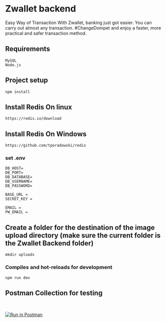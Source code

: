 # Zwallet backend
Easy Way of Transaction
With Zwallet, banking just got easier. You can carry out almost any transaction. #ChangeDompet and enjoy a faster, more practical and safer transaction method.

## Requirements
```
MySQL
Node.js
```

## Project setup
```
npm install
```


## Install Redis On linux
```
https://redis.io/download
```


## Install Redis On Windows
```
https://github.com/tporadowski/redis
```


### set .env
```
DB_HOST=
DB_PORT=
DB_DATABASE=
DB_USERNAME=
DB_PASSWORD=

BASE_URL = 
SECRET_KEY = 

EMAIL = 
PW_EMAIL = 
```

## Create a folder for the destination of the image upload directory (make sure the current folder is the Zwallet Backend folder)

```
mkdir uploads
```

### Compiles and hot-reloads for development
```
npm run dev
```


## Postman Collection for testing
<br>

[![Run in Postman](https://run.pstmn.io/button.svg)](https://app.getpostman.com/run-collection/95accfab92ed0867b22e)